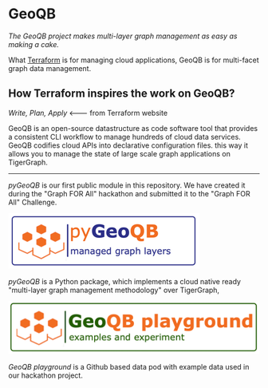 # GeoQB

_The GeoQB project makes multi-layer graph management as easy as making a cake._

What [Terraform](https://www.terraform.io/) is for managing cloud applications, GeoQB is for multi-facet graph data management.

## How Terraform inspires the work on GeoQB?
_Write, Plan, Apply_ <--- from Terraform website

GeoQB is an open-source datastructure as code software tool that provides a consistent CLI workflow to manage hundreds of cloud data services. GeoQB codifies cloud APIs into declarative configuration files. this way it allows you to manage the state of large scale graph applications on TigerGraph.

-----

_pyGeoQB_ is our first public module in this repository. We have created it during the "Graph FOR All" hackathon and submitted it to the "Graph FOR All" Challenge. 

[![temp_logo](pyGeoQB/docs/images/temp_logo.png)](https://github.com/GeoQB/geoqb/tree/main/pyGeoQB)

_pyGeoQB_ is a Python package, which implements a cloud native ready "multi-layer graph management methodology" over TigerGraph,

[![img.png](pyGeoQB/docs/images/temp_logo_pg.png)](https://github.com/GeoQB/geoqb-playground)

_GeoQB playground_ is a Github based data pod with example data used in our hackathon project.


